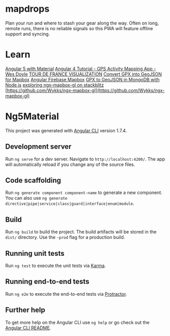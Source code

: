 # mapdrops

Plan your run and where to stash your gear along the way. Often on long, remote runs, there is no reliable signals so this PWA will feature offline support and syncing.

# Learn

[Angular 5 with Material](https://coursetro.com/posts/code/113/How-to-Build-an-Angular-5-Material-App)
[Angular 4 Tutorial - GPS Activity Mapping App - Wes Doyle](https://brfilm.net/v-angular-4-tutorial-gps-activity-mapping-app-EHdSb279Lzg.html)
[TOUR DE FRANCE VISUALIZATION](http://abenrob.com/tdf-maptime/docs/)
[Convert GPX into GeoJSON for Mapbox](https://github.com/mapbox/togeojson)
[Angular Firebase Mapbox](https://angularfirebase.com/lessons/build-realtime-maps-in-angular-with-mapbox-gl/)
[GPX to GeoJSON in MongoDB with Node.js](http://kalapun.com/posts/gpx-to-geojson-in-mongodb-with-node-js/)
[exploring ngx-mapbox-gl on stackblitz](https://stackblitz.com/edit/ngx-mapbox-gl)
[https://github.com/Wykks/ngx-mapbox-gl](https://github.com/Wykks/ngx-mapbox-gl)

# Ng5Material

This project was generated with [Angular CLI](https://github.com/angular/angular-cli) version 1.7.4.

## Development server

Run `ng serve` for a dev server. Navigate to `http://localhost:4200/`. The app will automatically reload if you change any of the source files.

## Code scaffolding

Run `ng generate component component-name` to generate a new component. You can also use `ng generate directive|pipe|service|class|guard|interface|enum|module`.

## Build

Run `ng build` to build the project. The build artifacts will be stored in the `dist/` directory. Use the `-prod` flag for a production build.

## Running unit tests

Run `ng test` to execute the unit tests via [Karma](https://karma-runner.github.io).

## Running end-to-end tests

Run `ng e2e` to execute the end-to-end tests via [Protractor](http://www.protractortest.org/).

## Further help

To get more help on the Angular CLI use `ng help` or go check out the [Angular CLI README](https://github.com/angular/angular-cli/blob/master/README.md).
